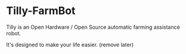 # Tilly-FarmBot
Tilly is an Open Hardware / Open Source automatic farming assistance robot. 

It's designed to make your life easier. (remove later)

